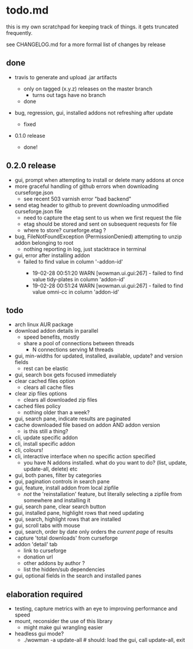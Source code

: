 # todo.md

this is my own scratchpad for keeping track of things. it gets truncated frequently.

see CHANGELOG.md for a more formal list of changes by release

## done

* travis to generate and upload .jar artifacts
    - only on tagged (x.y.z) releases on the master branch
        - turns out tags have no branch
    - done

* bug, regression, gui, installed addons not refreshing after update
    - fixed

* 0.1.0 release
    - done!

## 0.2.0 release

* gui, prompt when attempting to install or delete many addons at once
* more graceful handling of github errors when downloading curseforge.json
    - see recent 503 varnish error "bad backend"
* send etag header to github to prevent downloading unmodified curseforge.json file
    - need to capture the etag sent to us when we first request the file
    - etag should be stored and sent on subsequent requests for file
    - where to store? curseforge.etag ?
* bug, FileNotFoundException (PermissionDenied) attempting to unzip addon belonging to root
	- nothing reporting in log, just stacktrace in terminal
* gui, error after installing addon
    - failed to find value <something> in column '-addon-id'
        - 19-02-28 00:51:20 WARN [wowman.ui.gui:267] - failed to find value tidy-plates in column 'addon-id'
        - 19-02-28 00:51:24 WARN [wowman.ui.gui:267] - failed to find value omni-cc in column 'addon-id'

## todo

* arch linux AUR package
* download addon details in parallel
    - speed benefits, mostly
    - share a pool of connections between threads
        - N connections serving M threads
* gui, min-widths for updated, installed, available, update? and version fields
    - rest can be elastic
* gui, search box gets focused immediately
* clear cached files option
    - clears all cache files
* clear zip files options
    - clears all downloaded zip files
* cached files policy
    - nothing older than a week?
* gui, search pane, indicate results are paginated
* cache downloaded file based on addon AND addon version
    - is this still a thing?
* cli, update specific addon
* cli, install specific addon
* cli, colours!
* cli, interactive interface when no specific action specified
    - you have N addons installed. what do you want to do? (list, update, update-all, delete) etc
* gui, both panes, filter by categories
* gui, pagination controls in search pane
* gui, feature, install addon from local zipfile
    - *not* the 'reinstallation' feature, but literally selecting a zipfile from somewhere and installing it
* gui, search pane, clear search button
* gui, installed pane, highlight rows that need updating
* gui, search, highlight rows that are installed
* gui, scroll tabs with mouse
* gui, search, order by date only orders the *current page* of results
* capture 'total downloads' from curseforge
* addon 'detail' tab
    - link to curseforge
    - donation url
    - other addons by author ?
    - list the hidden/sub dependencies
* gui, optional fields in the search and installed panes

## elaboration required

* testing, capture metrics with an eye to improving performance and speed
* mount, reconsider the use of this library
    - might make gui wrangling easier
* headless gui mode?
    - ./wowman -a update-all # should: load the gui, call update-all, exit

